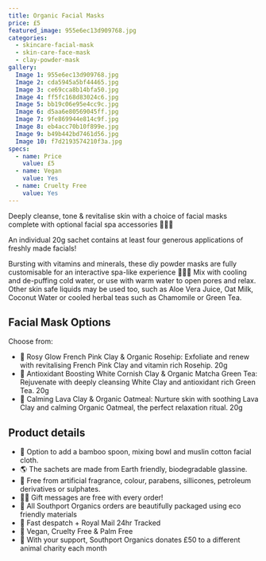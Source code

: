 ```yaml
---
title: Organic Facial Masks
price: £5
featured_image: 955e6ec13d909768.jpg
categories:
  - skincare-facial-mask
  - skin-care-face-mask
  - clay-powder-mask
gallery:
  Image 1: 955e6ec13d909768.jpg
  Image 2: cda5945a5bf44465.jpg
  Image 3: ce69cca8b14bfa50.jpg
  Image 4: ff5fc168d83024c6.jpg
  Image 5: bb19c06e95e4cc9c.jpg
  Image 6: d5aa6e80569045ff.jpg
  Image 7: 9fe869944e814c9f.jpg
  Image 8: eb4acc70b10f899e.jpg
  Image 9: b49b442bd7461d56.jpg
  Image 10: f7d2193574210f3a.jpg
specs:
  - name: Price
    value: £5
  - name: Vegan
    value: Yes
  - name: Cruelty Free
    value: Yes
---
```


Deeply cleanse, tone & revitalise skin with a choice of facial masks complete with optional facial spa accessories 🧖🏼‍♀️

An individual 20g sachet contains at least four generous applications of freshly made facials!

Bursting with vitamins and minerals, these diy powder masks are fully customisable for an interactive spa-like experience 🧖🏼‍♀️ Mix with cooling and de-puffing cold water, or use with warm water to open pores and relax. Other skin safe liquids may be used too, such as Aloe Vera Juice, Oat Milk, Coconut Water or cooled herbal teas such as Chamomile or Green Tea.

## Facial Mask Options

Choose from:

- 🌺 Rosy Glow French Pink Clay & Organic Rosehip: Exfoliate and renew with revitalising French Pink Clay and vitamin rich Rosehip. 20g
- 🌿 Antioxidant Boosting White Cornish Clay & Organic Matcha Green Tea: Rejuvenate with deeply cleansing White Clay and antioxidant rich Green Tea. 20g
- 🌋 Calming Lava Clay & Organic Oatmeal: Nurture skin with soothing Lava Clay and calming Organic Oatmeal, the perfect relaxation ritual. 20g

## Product details

- 🥣 Option to add a bamboo spoon, mixing bowl and muslin cotton facial cloth.
- 🌎 The sachets are made from Earth friendly, biodegradable glassine.
- 🍊 Free from artificial fragrance, colour, parabens, sillicones, petroleum derivatives or sulphates.
- ✍🏼 Gift messages are free with every order!
- 🌿 All Southport Organics orders are beautifully packaged using eco friendly materials
- 📮 Fast despatch + Royal Mail 24hr Tracked
- 🐰 Vegan, Cruelty Free & Palm Free
- 🐾 With your support, Southport Organics donates £50 to a different animal charity each month
